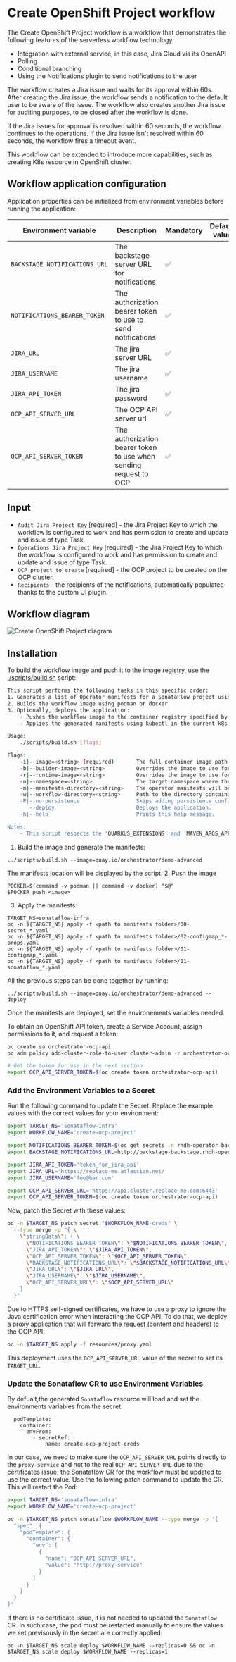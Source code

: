 # Create OpenShift Project workflow
The Create OpenShift Project workflow is a workflow that demonstrates the following features of the serverless workflow technology:
* Integration with external service, in this case, Jira Cloud via its OpenAPI
* Polling
* Conditional branching
* Using the Notifications plugin to send notifications to the user

The workflow creates a Jira issue and waits for its approval within 60s.
After creating the Jira issue, the workflow sends a notification to the default user to be aware of the issue.
The workflow also creates another Jira issue for auditing purposes, to be closed after the workflow is done.

If the Jira issues for approval is resolved within 60 seconds, the workflow continues to the operations.
If the Jira issue isn't resolved within 60 seconds, the workflow fires a timeout event.

This workflow can be extended to introduce more capabilities, such as creating K8s resource in OpenShift cluster.

## Workflow application configuration
Application properties can be initialized from environment variables before running the application:

| Environment variable  | Description | Mandatory | Default value |
|-----------------------|-------------|-----------|---------------|
| `BACKSTAGE_NOTIFICATIONS_URL`      | The backstage server URL for notifications | ✅ | |
| `NOTIFICATIONS_BEARER_TOKEN`      | The authorization bearer token to use to send notifications | ✅ | |
| `JIRA_URL`      | The jira server URL | ✅ | |
| `JIRA_USERNAME`      | The jira username | ✅ | |
| `JIRA_API_TOKEN`      | The jira password | ✅ | |
| `OCP_API_SERVER_URL`      | The OCP API server url | ✅ | |
| `OCP_API_SERVER_TOKEN`      | The authorization bearer token to use when sending request to OCP | ✅ | |


## Input
- `Audit Jira Project Key` [required] - the Jira Project Key to which the workflow is configured to work and has permission to create and update and issue of type Task.
- `Operations Jira Project Key` [required] - the Jira Project Key to which the workflow is configured to work and has permission to create and update and issue of type Task.
- `OCP project to create` [required] - the OCP project to be created on the OCP cluster.
- `Recipients` - the recipients of the notifications, automatically populated thanks to the custom UI plugin.

## Workflow diagram
![Create OpenShift Project diagram](src/main/resources/create-ocp-project.svg)

## Installation

To build the workflow image and push it to the image registry, use the [./scripts/build.sh](../scripts/build.sh) script:
```bash
This script performs the following tasks in this specific order:
1. Generates a list of Operator manifests for a SonataFlow project using the kn-workflow plugin (requires at least v1.35.0)
2. Builds the workflow image using podman or docker
3. Optionally, deploys the application:
    - Pushes the workflow image to the container registry specified by the image path
    - Applies the generated manifests using kubectl in the current k8s namespace

Usage: 
    ./scripts/build.sh [flags]

Flags:
    -i|--image=<string> (required)       The full container image path to use for the workflow, e.g: quay.io/orchestrator/demo.
    -b|--builder-image=<string>          Overrides the image to use for building the workflow image.
    -r|--runtime-image=<string>          Overrides the image to use for running the workflow.
    -n|--namespace=<string>              The target namespace where the manifests will be applied. Default: current namespace.
    -m|--manifests-directory=<string>    The operator manifests will be generated inside the specified directory. Default: 'manifests' directory in the current directory.
    -w|--workflow-directory=<string>     Path to the directory containing the workflow's files (the 'src' directory). Default: current directory.
    -P|--no-persistence                  Skips adding persistence configuration to the sonataflow CR.
       --deploy                          Deploys the application.
    -h|--help                            Prints this help message.

Notes: 
    - This script respects the 'QUARKUS_EXTENSIONS' and 'MAVEN_ARGS_APPEND' environment variables.
```

1. Build the image and generate the manifests:
```
../scripts/build.sh --image=quay.io/orchestrator/demo-advanced
```

The manifests location will be displayed by the script.
2. Push the image
```
POCKER=$(command -v podman || command -v docker) "$@"
$POCKER push <image>
```

3. Apply the manifests:
```
TARGET_NS=sonataflow-infra
oc -n ${TARGET_NS} apply -f <path to manifests folder>/00-secret_*.yaml
oc -n ${TARGET_NS} apply -f <path to manifests folder>/02-configmap_*-props.yaml
oc -n ${TARGET_NS} apply -f <path to manifests folder>/01-configmap_*.yaml
oc -n ${TARGET_NS} apply -f <path to manifests folder>/01-sonataflow_*.yaml
```

All the previous steps can be done together by running:
```
../scripts/build.sh --image=quay.io/orchestrator/demo-advanced --deploy
```

Once the manifests are deployed, set the environements variables needed.

To obtain an OpenShift API token, create a Service Account, assign permissions to it, and request a token:

```bash
oc create sa orchestrator-ocp-api
oc adm policy add-cluster-role-to-user cluster-admin -z orchestrator-ocp-api

# Get the token for use in the next section
export OCP_API_SERVER_TOKEN=$(oc create token orchestrator-ocp-api)
```

### Add the Environment Variables to a Secret

Run the following command to update the Secret. Replace the example values with
the correct values for your environment:

```bash
export TARGET_NS='sonataflow-infra'
export WORKFLOW_NAME='create-ocp-project'

export NOTIFICATIONS_BEARER_TOKEN=$(oc get secrets -n rhdh-operator backstage-backend-auth-secret -o go-template='{{ .data.BACKEND_SECRET  }}' | base64 -d)
export BACKSTAGE_NOTIFICATIONS_URL=http://backstage-backstage.rhdh-operator

export JIRA_API_TOKEN='token_for_jira_api'
export JIRA_URL='https://replace-me.atlassian.net/'
export JIRA_USERNAME='foo@bar.com'

export OCP_API_SERVER_URL='https://api.cluster.replace-me.com:6443'
export OCP_API_SERVER_TOKEN=$(oc create token orchestrator-ocp-api)
```

Now, patch the Secret with these values:

```bash
oc -n $TARGET_NS patch secret "$WORKFLOW_NAME-creds" \
  --type merge -p "{ \
    \"stringData\": { \
      \"NOTIFICATIONS_BEARER_TOKEN\": \"$NOTIFICATIONS_BEARER_TOKEN\",
      \"JIRA_API_TOKEN\": \"$JIRA_API_TOKEN\",
      \"OCP_API_SERVER_TOKEN\": \"$OCP_API_SERVER_TOKEN\",
      \"BACKSTAGE_NOTIFICATIONS_URL\": \"$BACKSTAGE_NOTIFICATIONS_URL\",
      \"JIRA_URL\": \"$JIRA_URL\",
      \"JIRA_USERNAME\": \"$JIRA_USERNAME\",
      \"OCP_API_SERVER_URL\": \"$OCP_API_SERVER_URL\"
    }
  }"
```

Due to HTTPS self-signed certificates, we have to use a proxy to ignore the Java certification error when interacting the OCP API.
To do that, we deploy a proxy application that will forward the request (content and headers) to the OCP API:
```bash
oc -n $TARGET_NS apply -f resources/proxy.yaml
```

This deployment uses the `OCP_API_SERVER_URL` value of the secret to set its `TARGET_URL`.

### Update the Sonataflow CR to use Environment Variables
By defualt,the generated `Sonataflow` resource will load and set the environments variables from the secret:
```
  podTemplate:
    container:
      envFrom:
        - secretRef:
            name: create-ocp-project-creds
```

In our case, we need to make sure the `OCP_API_SERVER_URL` points directly to the  `proxy-service` and not to the real `OCP_API_SERVER_URL` due to the certificates issue; the Sonataflow CR for the workflow must be updated
to use the correct value.
Use the following patch command to update the CR.
This will restart the Pod:

```bash
export TARGET_NS='sonataflow-infra'
export WORKFLOW_NAME='create-ocp-project'

oc -n $TARGET_NS patch sonataflow $WORKFLOW_NAME --type merge -p '{
  "spec": {
    "podTemplate": {
      "container": {
        "env": [
          {
            "name": "OCP_API_SERVER_URL",
            "value": "http://proxy-service"
          }
        ]
      }
    }
  }
}'
```

If there is no certificate issue, it is not needed to updated the `Sonataflow` CR. In such case, the pod must be restarted manually to ensure the values we set previsously in the secret are correctly applied:
```
oc -n $TARGET_NS scale deploy $WORKFLOW_NAME --replicas=0 && oc -n $TARGET_NS scale deploy $WORKFLOW_NAME --replicas=1
```